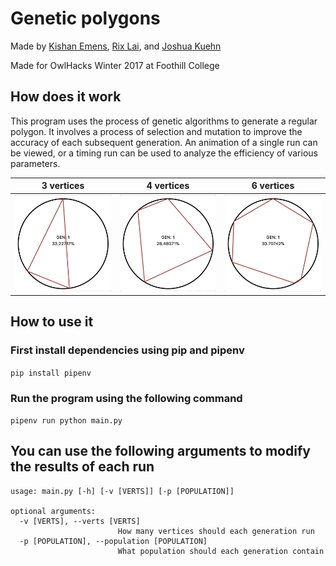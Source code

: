 # Genetic polygons

Made by [Kishan Emens](https://github.com/phi-line), [Rix Lai](https://github.com/rixktl), and [Joshua Kuehn](https://github.com/joshuakuehn)

Made for OwlHacks Winter 2017 at Foothill College

## How does it work
This program uses the process of genetic algorithms to generate a regular polygon.
It involves a process of selection and mutation to improve the accuracy of each subsequent generation.
An animation of a single run can be viewed, or a timing run can be used to analyze the efficiency of various parameters.

|  **3 vertices**  |  **4 vertices**  |  **6 vertices**  |
|:---:|:---:|:---:|
| ![3 vertices](docs/3verts.gif) | ![4 vertices](docs/4verts.gif) | ![6 vertices](docs/6verts.gif) |

## How to use it

### First install dependencies using pip and pipenv

`pip install pipenv`

### Run the program using the following command

`pipenv run python main.py`

## You can use the following arguments to modify the results of each run
```
usage: main.py [-h] [-v [VERTS]] [-p [POPULATION]]

optional arguments:
  -v [VERTS], --verts [VERTS]
                        How many vertices should each generation run
  -p [POPULATION], --population [POPULATION]
                        What population should each generation contain
```
